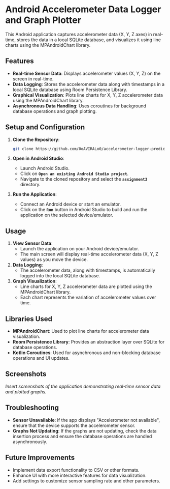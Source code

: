 # **Android Accelerometer Data Logger and Graph Plotter**

This Android application captures accelerometer data (X, Y, Z axes) in real-time, stores the data in a local SQLite database, and visualizes it using line charts using the MPAndroidChart library.

## **Features**

- **Real-time Sensor Data**: Displays accelerometer values (X, Y, Z) on the screen in real-time.
- **Data Logging**: Stores the accelerometer data along with timestamps in a local SQLite database using Room Persistence Library.
- **Graphical Visualization**: Plots line charts for X, Y, Z accelerometer data using the MPAndroidChart library.
- **Asynchronous Data Handling**: Uses coroutines for background database operations and graph plotting.

## **Setup and Configuration**

1. **Clone the Repository**:
    
    ```bash
    git clone https://github.com/0oAVIRALo0/accelerometer-logger-predictor.git
    ```
    
2. **Open in Android Studio**:
    - Launch Android Studio.
    - Click on **`Open an existing Android Studio project`**.
    - Navigate to the cloned repository and select the **`assignment3`** directory.
3. **Run the Application**:
    - Connect an Android device or start an emulator.
    - Click on the **`Run`** button in Android Studio to build and run the application on the selected device/emulator.

## **Usage**

1. **View Sensor Data**:
    - Launch the application on your Android device/emulator.
    - The main screen will display real-time accelerometer data (X, Y, Z values) as you move the device.
2. **Data Logging**:
    - The accelerometer data, along with timestamps, is automatically logged into the local SQLite database.
3. **Graph Visualization**:
    - Line charts for X, Y, Z accelerometer data are plotted using the MPAndroidChart library.
    - Each chart represents the variation of accelerometer values over time.

## **Libraries Used**

- **MPAndroidChart**: Used to plot line charts for accelerometer data visualization.
- **Room Persistence Library**: Provides an abstraction layer over SQLite for database operations.
- **Kotlin Coroutines**: Used for asynchronous and non-blocking database operations and UI updates.

## **Screenshots**

*Insert screenshots of the application demonstrating real-time sensor data and plotted graphs.*

## **Troubleshooting**

- **Sensor Unavailable**: If the app displays "Accelerometer not available", ensure that the device supports the accelerometer sensor.
- **Graphs Not Updating**: If the graphs are not updating, check the data insertion process and ensure the database operations are handled asynchronously.

## **Future Improvements**

- Implement data export functionality to CSV or other formats.
- Enhance UI with more interactive features for data visualization.
- Add settings to customize sensor sampling rate and other parameters.
